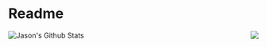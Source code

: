 # Readme

<a href="https://github.com/jason-m-bailey">
  <img align="left" src="https://github-readme-stats.vercel.app/api?username=jason-m-bailey&line_height=27&count_private=false&title_color=57A6FF&text_color=c9cacc&icon_color=57A6FF&bg_color=0D1116&border_color=57A6FF" alt="Jason's Github Stats"/>
</a>

<a href="https://github.com/jason-m-bailey/jason-m-bailey">
  <img align="right" src="https://github-readme-stats.vercel.app/api/top-langs/?username=jason-m-bailey&show=java,html,css,tex&title_color=57A6FF&text_color=c9cacc&icon_color=2bbc8a&bg_color=0D1116&border_color=57A6FF&langs_count=3" />
</a>


